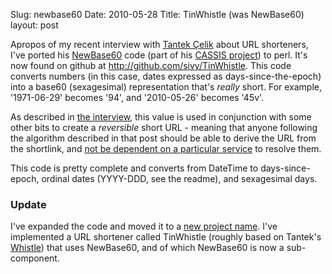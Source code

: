 Slug: newbase60
Date: 2010-05-28
Title: TinWhistle (was NewBase60)
layout: post


Apropos of my recent interview with [Tantek &Ccedil;elik](http://tantek.com) about URL shorteners, I've ported his [NewBase60](http://tantek.pbworks.com/NewBase60) code (part of his [CASSIS project](http://tantek.pbworks.com/CassisProject)) to perl. It's now found on github at <http://github.com/sivy/TinWhistle>. This code converts numbers (in this case, dates expressed as days-since-the-epoch) into a base60 (sexagesimal) representation that's *really* short. For example, '1971-06-29' becomes '94', and '2010-05-26' becomes '45v'.

As described in [the interview](http://www.monkinetic.com/2010/05/tantek-celik-diso-20-brass-tacks.html), this value is used in conjunction with some other bits to create a *reversible* short URL - meaning that anyone following the algorithm described in that post should be able to derive the URL from the shortlink, and [not be dependent on a particular service](http://mashable.com/2009/08/09/trim-shuts-down/) to resolve them.

This code is pretty complete and converts from DateTime to days-since-epoch, ordinal dates (YYYY-DDD, see the readme), and sexagesimal days.


### Update

I've expanded the code and moved it to a [new project name](http://github.com/sivy/TinWhistle). I've implemented a URL shortener called TinWhistle (roughly based on Tantek's [Whistle](http://tantek.pbworks.com/Whistle)) that uses NewBase60, and of which NewBase60 is now a sub-component.
